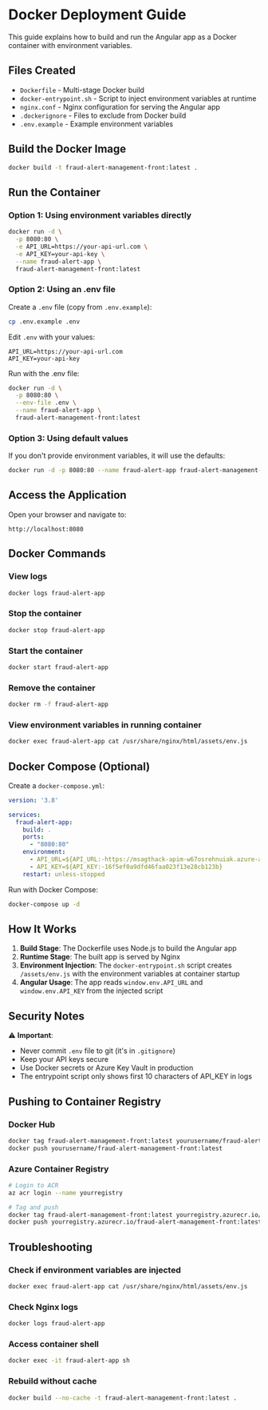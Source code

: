 # Docker Deployment Guide

This guide explains how to build and run the Angular app as a Docker container with environment variables.

## Files Created

- `Dockerfile` - Multi-stage Docker build
- `docker-entrypoint.sh` - Script to inject environment variables at runtime
- `nginx.conf` - Nginx configuration for serving the Angular app
- `.dockerignore` - Files to exclude from Docker build
- `.env.example` - Example environment variables

## Build the Docker Image

```bash
docker build -t fraud-alert-management-front:latest .
```

## Run the Container

### Option 1: Using environment variables directly

```bash
docker run -d \
  -p 8080:80 \
  -e API_URL=https://your-api-url.com \
  -e API_KEY=your-api-key \
  --name fraud-alert-app \
  fraud-alert-management-front:latest
```

### Option 2: Using an .env file

Create a `.env` file (copy from `.env.example`):
```bash
cp .env.example .env
```

Edit `.env` with your values:
```
API_URL=https://your-api-url.com
API_KEY=your-api-key
```

Run with the .env file:
```bash
docker run -d \
  -p 8080:80 \
  --env-file .env \
  --name fraud-alert-app \
  fraud-alert-management-front:latest
```

### Option 3: Using default values

If you don't provide environment variables, it will use the defaults:
```bash
docker run -d -p 8080:80 --name fraud-alert-app fraud-alert-management-front:latest
```

## Access the Application

Open your browser and navigate to:
```
http://localhost:8080
```

## Docker Commands

### View logs
```bash
docker logs fraud-alert-app
```

### Stop the container
```bash
docker stop fraud-alert-app
```

### Start the container
```bash
docker start fraud-alert-app
```

### Remove the container
```bash
docker rm -f fraud-alert-app
```

### View environment variables in running container
```bash
docker exec fraud-alert-app cat /usr/share/nginx/html/assets/env.js
```

## Docker Compose (Optional)

Create a `docker-compose.yml`:

```yaml
version: '3.8'

services:
  fraud-alert-app:
    build: .
    ports:
      - "8080:80"
    environment:
      - API_URL=${API_URL:-https://msagthack-apim-w67osrehnuiak.azure-api.net}
      - API_KEY=${API_KEY:-16f5ef0a9dfd46faa023f13e28cb123b}
    restart: unless-stopped
```

Run with Docker Compose:
```bash
docker-compose up -d
```

## How It Works

1. **Build Stage**: The Dockerfile uses Node.js to build the Angular app
2. **Runtime Stage**: The built app is served by Nginx
3. **Environment Injection**: The `docker-entrypoint.sh` script creates `/assets/env.js` with the environment variables at container startup
4. **Angular Usage**: The app reads `window.env.API_URL` and `window.env.API_KEY` from the injected script

## Security Notes

⚠️ **Important**: 
- Never commit `.env` file to git (it's in `.gitignore`)
- Keep your API keys secure
- Use Docker secrets or Azure Key Vault in production
- The entrypoint script only shows first 10 characters of API_KEY in logs

## Pushing to Container Registry

### Docker Hub
```bash
docker tag fraud-alert-management-front:latest yourusername/fraud-alert-management-front:latest
docker push yourusername/fraud-alert-management-front:latest
```

### Azure Container Registry
```bash
# Login to ACR
az acr login --name yourregistry

# Tag and push
docker tag fraud-alert-management-front:latest yourregistry.azurecr.io/fraud-alert-management-front:latest
docker push yourregistry.azurecr.io/fraud-alert-management-front:latest
```

## Troubleshooting

### Check if environment variables are injected
```bash
docker exec fraud-alert-app cat /usr/share/nginx/html/assets/env.js
```

### Check Nginx logs
```bash
docker logs fraud-alert-app
```

### Access container shell
```bash
docker exec -it fraud-alert-app sh
```

### Rebuild without cache
```bash
docker build --no-cache -t fraud-alert-management-front:latest .
```
